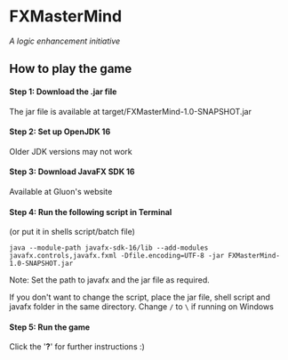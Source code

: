 # FXMasterMind
_A logic enhancement initiative_

## How to play the game

#### Step 1: Download the .jar file

The jar file is available at target/FXMasterMind-1.0-SNAPSHOT.jar


#### Step 2: Set up OpenJDK 16

Older JDK versions may not work


#### Step 3: Download JavaFX SDK 16

Available at Gluon's website


#### Step 4: Run the following script in Terminal 

(or put it in shells script/batch file)

```java --module-path javafx-sdk-16/lib --add-modules javafx.controls,javafx.fxml -Dfile.encoding=UTF-8 -jar FXMasterMind-1.0-SNAPSHOT.jar```

Note: Set the path to javafx and the jar file as required. 

If you don't want to change the script, place the jar file, shell script and javafx folder in the same directory. 
Change ```/``` to ```\``` if running on Windows


#### Step 5: Run the game
Click the '**?**' for further instructions :)
